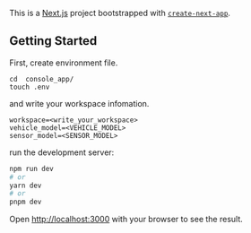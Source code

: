 This is a [Next.js](https://nextjs.org/) project bootstrapped with [`create-next-app`](https://github.com/vercel/next.js/tree/canary/packages/create-next-app).

## Getting Started

First, create environment file.

```
cd  console_app/
touch .env
```
and write your workspace infomation.
```
workspace=<write_your_workspace>
vehicle_model=<VEHICLE_MODEL>
sensor_model=<SENSOR_MODEL>
```

run the development server:

```bash
npm run dev
# or
yarn dev
# or
pnpm dev
```

Open [http://localhost:3000](http://localhost:3000) with your browser to see the result.
